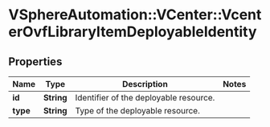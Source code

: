 # VSphereAutomation::VCenter::VcenterOvfLibraryItemDeployableIdentity

## Properties
Name | Type | Description | Notes
------------ | ------------- | ------------- | -------------
**id** | **String** | Identifier of the deployable resource. | 
**type** | **String** | Type of the deployable resource. | 


